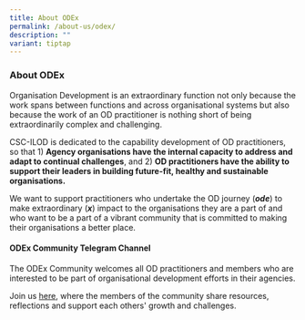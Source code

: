 ```yaml
---
title: About ODEx
permalink: /about-us/odex/
description: ""
variant: tiptap
---
```

<h3>About ODEx</h3>
<p>Organisation Development is an extraordinary function not only because
the work spans between functions and across organisational systems but
also because the work of an OD practitioner is nothing short of being extraordinarily
complex and challenging.</p>
<p>CSC-ILOD is dedicated to the capability development of OD practitioners,
so that 1) <strong>Agency organisations have the internal capacity to address and adapt to continual challenges</strong>,
and 2) <strong>OD practitioners have the ability to support their leaders in building future-fit, healthy and sustainable organisations.</strong>
</p>
<p>We want to support practitioners who undertake the OD journey (<strong><em>ode</em></strong>)
to make extraordinary (<strong><em>x</em></strong>) impact to the organisations
they are a part of and who want to be a part of a vibrant community that
is committed to making their organisations a better place.</p>
<p></p>
<h4>ODEx Community Telegram Channel</h4>
<p>The ODEx Community welcomes all OD practitioners and members who are interested
to be part of organisational development efforts in their agencies.</p>
<p>Join us <a href="https://go.gov.sg/odexcommunity" rel="noopener noreferrer nofollow" target="_blank">here</a>,
where the members of the community share resources, reflections and support
each others' growth and challenges.</p>
<p></p>
